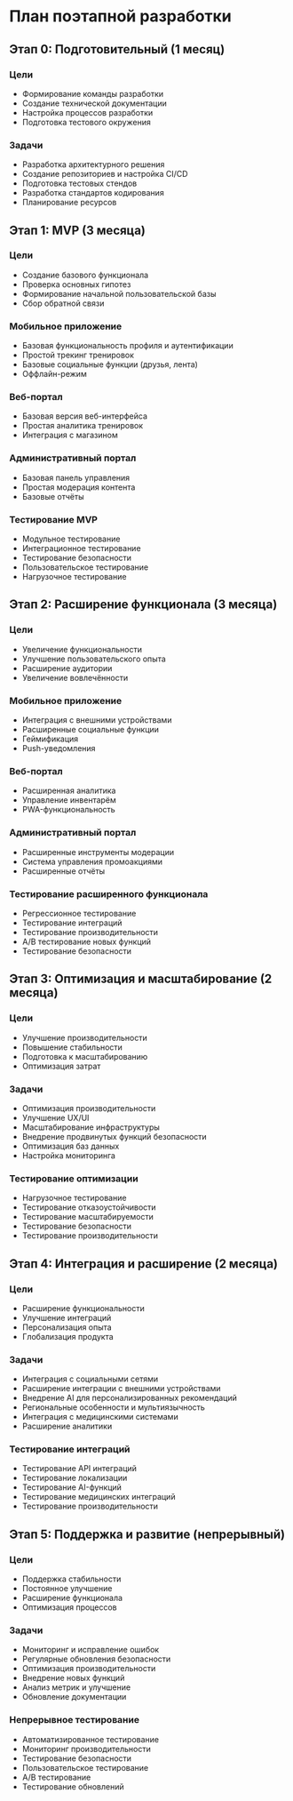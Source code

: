 # План поэтапной разработки

## Этап 0: Подготовительный (1 месяц)
### Цели
- Формирование команды разработки
- Создание технической документации
- Настройка процессов разработки
- Подготовка тестового окружения

### Задачи
- Разработка архитектурного решения
- Создание репозиториев и настройка CI/CD
- Подготовка тестовых стендов
- Разработка стандартов кодирования
- Планирование ресурсов

## Этап 1: MVP (3 месяца)
### Цели
- Создание базового функционала
- Проверка основных гипотез
- Формирование начальной пользовательской базы
- Сбор обратной связи

### Мобильное приложение
- Базовая функциональность профиля и аутентификации
- Простой трекинг тренировок
- Базовые социальные функции (друзья, лента)
- Оффлайн-режим

### Веб-портал
- Базовая версия веб-интерфейса
- Простая аналитика тренировок
- Интеграция с магазином

### Административный портал
- Базовая панель управления
- Простая модерация контента
- Базовые отчёты

### Тестирование MVP
- Модульное тестирование
- Интеграционное тестирование
- Тестирование безопасности
- Пользовательское тестирование
- Нагрузочное тестирование

## Этап 2: Расширение функционала (3 месяца)
### Цели
- Увеличение функциональности
- Улучшение пользовательского опыта
- Расширение аудитории
- Увеличение вовлечённости

### Мобильное приложение
- Интеграция с внешними устройствами
- Расширенные социальные функции
- Геймификация
- Push-уведомления

### Веб-портал
- Расширенная аналитика
- Управление инвентарём
- PWA-функциональность

### Административный портал
- Расширенные инструменты модерации
- Система управления промоакциями
- Расширенные отчёты

### Тестирование расширенного функционала
- Регрессионное тестирование
- Тестирование интеграций
- Тестирование производительности
- A/B тестирование новых функций
- Тестирование безопасности

## Этап 3: Оптимизация и масштабирование (2 месяца)
### Цели
- Улучшение производительности
- Повышение стабильности
- Подготовка к масштабированию
- Оптимизация затрат

### Задачи
- Оптимизация производительности
- Улучшение UX/UI
- Масштабирование инфраструктуры
- Внедрение продвинутых функций безопасности
- Оптимизация баз данных
- Настройка мониторинга

### Тестирование оптимизации
- Нагрузочное тестирование
- Тестирование отказоустойчивости
- Тестирование масштабируемости
- Тестирование безопасности
- Тестирование производительности

## Этап 4: Интеграция и расширение (2 месяца)
### Цели
- Расширение функциональности
- Улучшение интеграций
- Персонализация опыта
- Глобализация продукта

### Задачи
- Интеграция с социальными сетями
- Расширение интеграции с внешними устройствами
- Внедрение AI для персонализированных рекомендаций
- Региональные особенности и мультиязычность
- Интеграция с медицинскими системами
- Расширение аналитики

### Тестирование интеграций
- Тестирование API интеграций
- Тестирование локализации
- Тестирование AI-функций
- Тестирование медицинских интеграций
- Тестирование производительности

## Этап 5: Поддержка и развитие (непрерывный)
### Цели
- Поддержка стабильности
- Постоянное улучшение
- Расширение функционала
- Оптимизация процессов

### Задачи
- Мониторинг и исправление ошибок
- Регулярные обновления безопасности
- Оптимизация производительности
- Внедрение новых функций
- Анализ метрик и улучшение
- Обновление документации

### Непрерывное тестирование
- Автоматизированное тестирование
- Мониторинг производительности
- Тестирование безопасности
- Пользовательское тестирование
- A/B тестирование
- Тестирование обновлений 